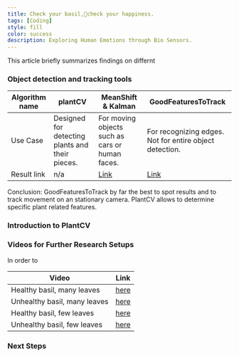 ```yaml
---
title: Check your basil,check your happiness.
tags: [Coding]
style: fill
color: success
description: Exploring Human Emotions through Bio Sensors.
---
```


This article briefly summarizes findings on differnt

### Object detection and tracking tools

Algorithm name | plantCV | MeanShift & Kalman | GoodFeaturesToTrack
---|---|---|---
Use Case|Designed for detecting plants and their pieces.|For moving objects such as cars or human faces.|For recognizing edges. Not for entire object detection.
Result link|n/a|[Link](https://youtu.be/jEMJBbI2GJI)|[Link](https://youtu.be/A84SOP-tgoY)

Conclusion: GoodFeaturesToTrack by far the best to spot results and to track movement on an stationary camera.
PlantCV allows to determine specific plant related features.

### Introduction to PlantCV




### Videos for Further Research Setups

In order to

Video|Link
---|---
Healthy basil, many leaves|[here]()
Unhealthy basil, many leaves|[here]()
Healthy basil, few leaves|[here]()
Unhealthy basil, few leaves|[here]()

### Next Steps
